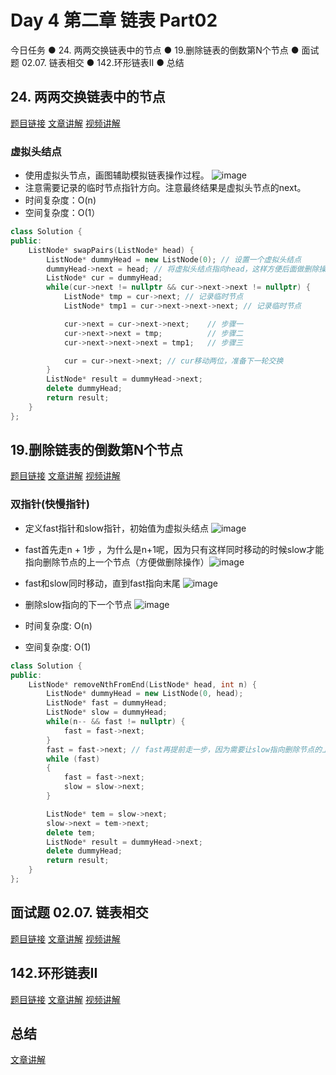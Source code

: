 # Day 4 第二章 链表 Part02

今日任务 
● 24. 两两交换链表中的节点 
● 19.删除链表的倒数第N个节点 
● 面试题 02.07. 链表相交 
● 142.环形链表II 
● 总结

## 24. 两两交换链表中的节点
[题目链接](https://leetcode.cn/problems/swap-nodes-in-pairs/)
[文章讲解](https://programmercarl.com/0024.%E4%B8%A4%E4%B8%A4%E4%BA%A4%E6%8D%A2%E9%93%BE%E8%A1%A8%E4%B8%AD%E7%9A%84%E8%8A%82%E7%82%B9.html)
[视频讲解](https://www.bilibili.com/video/BV1YT411g7br)

### 虚拟头结点
- 使用虚拟头节点，画图辅助模拟链表操作过程。 ![image](https://github.com/zhangchi0605/LeetCode/assets/30234384/e5488594-2feb-4d31-9bc6-f1633d2a445c)
- 注意需要记录的临时节点指针方向。注意最终结果是虚拟头节点的next。
- 时间复杂度：O(n)
- 空间复杂度：O(1）
```cpp
class Solution {
public:
    ListNode* swapPairs(ListNode* head) {
        ListNode* dummyHead = new ListNode(0); // 设置一个虚拟头结点
        dummyHead->next = head; // 将虚拟头结点指向head，这样方便后面做删除操作
        ListNode* cur = dummyHead;
        while(cur->next != nullptr && cur->next->next != nullptr) {
            ListNode* tmp = cur->next; // 记录临时节点
            ListNode* tmp1 = cur->next->next->next; // 记录临时节点

            cur->next = cur->next->next;    // 步骤一
            cur->next->next = tmp;          // 步骤二
            cur->next->next->next = tmp1;   // 步骤三

            cur = cur->next->next; // cur移动两位，准备下一轮交换
        }
        ListNode* result = dummyHead->next;
        delete dummyHead;
        return result;
    }
};
```

## 19.删除链表的倒数第N个节点
[题目链接](https://leetcode.cn/problems/remove-nth-node-from-end-of-list/)
[文章讲解](https://programmercarl.com/0019.%E5%88%A0%E9%99%A4%E9%93%BE%E8%A1%A8%E7%9A%84%E5%80%92%E6%95%B0%E7%AC%ACN%E4%B8%AA%E8%8A%82%E7%82%B9.html)
[视频讲解](https://www.bilibili.com/video/BV1vW4y1U7Gf)

### 双指针(快慢指针)
- 定义fast指针和slow指针，初始值为虚拟头结点 ![image](https://github.com/zhangchi0605/LeetCode/assets/30234384/d7c82362-bd32-4991-b7f6-920f57262516)
- fast首先走n + 1步 ，为什么是n+1呢，因为只有这样同时移动的时候slow才能指向删除节点的上一个节点（方便做删除操作）![image](https://github.com/zhangchi0605/LeetCode/assets/30234384/8db0c4c0-62e4-4839-9fd0-33f197b45646)
- fast和slow同时移动，直到fast指向末尾 ![image](https://github.com/zhangchi0605/LeetCode/assets/30234384/2f2f75ab-10b3-4da4-815c-42a95c99733a)
- 删除slow指向的下一个节点 ![image](https://github.com/zhangchi0605/LeetCode/assets/30234384/5da35938-4a15-4446-99ef-b6c94822b330)
  
- 时间复杂度: O(n)
- 空间复杂度: O(1)
```cpp
class Solution {
public:
    ListNode* removeNthFromEnd(ListNode* head, int n) {
        ListNode* dummyHead = new ListNode(0, head);
        ListNode* fast = dummyHead;
        ListNode* slow = dummyHead;
        while(n-- && fast != nullptr) {
            fast = fast->next;
        }
        fast = fast->next; // fast再提前走一步，因为需要让slow指向删除节点的上一个节点
        while (fast)
        {
            fast = fast->next;
            slow = slow->next;
        }

        ListNode* tem = slow->next;
        slow->next = tem->next;
        delete tem;
        ListNode* result = dummyHead->next;
        delete dummyHead;
        return result;
    }
};
```

## 面试题 02.07. 链表相交
[题目链接]()
[文章讲解]()
[视频讲解]()

## 142.环形链表II 
[题目链接]()
[文章讲解]()
[视频讲解]()

## 总结
[文章讲解]()

